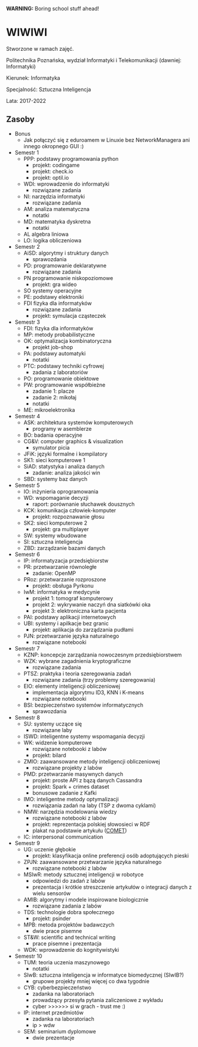 __WARNING:__ Boring school stuff ahead!

# WIWIWI

Stworzone w ramach zajęć.

Politechnika Poznańska, wydział Informatyki i Telekomunikacji (dawniej: Informatyki)

Kierunek: Informatyka

Specjalność: Sztuczna Inteligencja

Lata: 2017-2022

## Zasoby

- Bonus
	- Jak połączyć się z eduroamem w Linuxie bez NetworkManagera ani innego okropnego GUI :)
- Semestr 1
	- PPP: podstawy programowania python
		- projekt: codingame
		- projekt: check.io
		- projekt: optil.io
	- WDI: wprowadzenie do informatyki
		- rozwiązane zadania
	- NI: narzędzia informatyki
		- rozwiązane zadania
	- AM: analiza matematyczna
		- notatki
	- MD: matematyka dyskretna
		- notatki
	- AL algebra liniowa
	- LO: logika obliczeniowa
- Semestr 2
	- AiSD: algorytmy i struktury danych
		- sprawozdania
	- PD: programowanie deklaratywne
		- rozwiązane zadania
	- PN programowanie niskopoziomowe
		- projekt: gra wideo
	- SO systemy operacyjne
	- PE: podstawy elektroniki
	- FDI fizyka dla informatyków
		- rozwiązane zadania
		- projekt: symulacja cząsteczek
- Semestr 3
	- FDI: fizyka dla informatyków
	- MP: metody probabilistyczne
	- OK: optymalizacja kombinatoryczna
		- projekt job-shop
	- PA: podstawy automatyki
		- notatki
	- PTC: podstawy techniki cyfrowej
		- zadania z laboratoriów
	- PO: programowanie obiektowe
	- PW: programowanie współbieżne
		- zadanie 1: placze
		- zadanie 2: mikołaj
		- notatki
	- ME: mikroelektronika
- Semestr 4
	- ASK: architektura systemów komputerowych
		- programy w asemblerze
	- BO: badania operacyjne
	- CG&V: computer graphics & visualization
		- symulator picia  
	- JFiK: języki formalne i kompilatory
	- SK1: sieci komputerowe 1
	- SiAD: statystyka i analiza danych
		- zadanie: analiza jakości win
	- SBD: systemy baz danych
- Semestr 5
	- IO: inżynieria oprogramowania
	- WD: wspomaganie decyzji
		- raport: porównanie słuchawek dousznych
	- KCK: komunikacja człowiek-komputer
		- projekt: rozpoznawanie głosu
	- SK2: sieci komputerowe 2
		- projekt: gra multiplayer
	- SW: systemy wbudowane
	- SI: sztuczna inteligencja
	- ZBD: zarządzanie bazami danych
- Semestr 6
	- IP: informatyzacja przedsiębiorstw
	- PR: przetwarzanie równoległe
		- zadanie: OpenMP
	- PRoz: przetwarzanie rozproszone
		- projekt: obsługa Pyrkonu
	- IwM: informatyka w medycynie
		- projekt 1: tomograf komputerowy
		- projekt 2: wykrywanie naczyń dna siatkówki oka
		- projekt 3: elektroniczna karta pacjenta
	- PAI: podstawy aplikacji internetowych
	- UBI: systemy i apilkacje bez granic
		- projekt: aplikacja do zarządzania pudłami
	- PJN: przetwarzanie języka naturalnego
		- rozwiązane notebooki
- Semestr 7
	- KZNP: koncepcje zarządzania nowoczesnym przedsiębiorstwem
	- WZK: wybrane zagadnienia kryptograficzne
		- rozwiązane zadania
	- PTSZ: praktyka i teoria szeregowania zadań
		- rozwiązane zadania (trzy problemy szeregowania)
	- EIO: elementy inteligencji obliczeniowej
		- implementacja algorytmu ID3, KNN i K-means
		- rozwiązane notebooki
	- BSI: bezpieczeństwo systemów informatycznych
		- sprawozdania
- Semestr 8
	- SU: systemy uczące się
		- rozwiązane laby
	- ISWD: inteligentne systemy wspomagania decyzji
	- WK: widzenie komputerowe
		- rozwiązane notebooki z labów
		- projekt: bilard
	- ZMIO: zaawansowane metody inteligencji obliczeniowej
		- rozwiązane projekty z labów
	- PMD: przetwarzanie masywnych danych
		- projekt: proste API z bązą danych Cassandra
		- projekt: Spark + crimes dataset
		- bonusowe zadanie z Kafki
	- IMO: inteligentne metody optymalizacji
		- rozwiązania zadań na laby (TSP z dwoma cyklami)
	- NMW: narzędzia modelowania wiedzy
		- rozwiązane notebooki z labów
		- projekt: reprezentacja polskiej słowosieci w RDF
		- plakat na podstawie artykułu ([COMET](https://arxiv.org/abs/1906.05317))
	- IC: interpersonal communication
- Semestr 9
	- UG: uczenie głębokie
		- projekt: klasyfikacja online preferencji osób adoptujących pieski
	- ZPJN: zaawansowane przetwarzanie języka naturalnego
		- rozwiązane notebooki z labów
	- MSIwR: metody sztucznej inteligencji w robotyce
		- odpowiedzi do zadań z labów
		- prezentacja i krótkie streszczenie artykułów o integracji danych z wielu sensorów
	- AMIB: algorytmy i modele inspirowane biologicznie
		- rozwiązane zadania z labów
	- TDS: technologie dobra społecznego
		- projekt: psinder
	- MPB: metoda projektów badawczych
		- dwie prace pisemne
	- ST&W: scientific and technical writing
		- prace pisemne i prezentacja
	- WDK: wprowadzenie do kognitywistyki
- Semestr 10
	- TUM: teoria uczenia maszynowego
		- notatki
	- SIwB: sztuczna inteligencja w informatyce biomedycznej (SIwIB?)
		- grupowe projekty mniej więcej co dwa tygodnie
	- CYB: cyberbezpieczeństwo
		- zadanka na laboratoriach
		- prowadzący przesyła pytania zaliczeniowe z wykładu
		- cyber >>>>>> si w grach - trust me :)
	- IP: internet przedmiotów
		- zadanka na laboratoriach
		- ip > wdw
	- SEM: seminarium dyplomowe
		- dwie prezentacje

